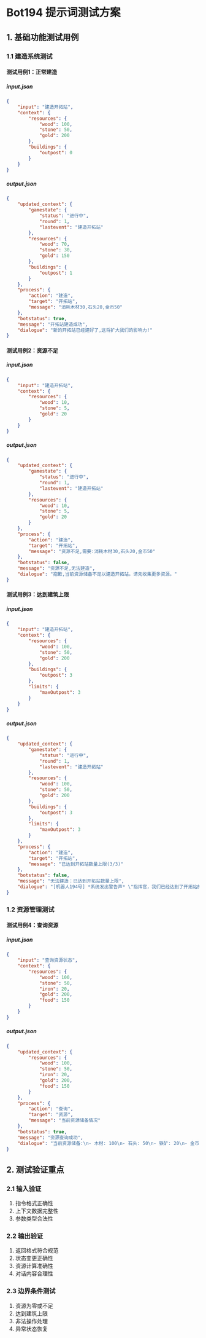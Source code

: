# Bot194 提示词测试方案

## 1. 基础功能测试用例

### 1.1 建造系统测试

#### 测试用例1：正常建造
##### input.json
```json
{
    "input": "建造开拓站",
    "context": {
        "resources": {
            "wood": 100,
            "stone": 50,
            "gold": 200
        },
        "buildings": {
            "outpost": 0
        }
    }
}
```

##### output.json
```json
{
    "updated_context": {
        "gamestate": {
            "status": "进行中",
            "round": 1,
            "lastevent": "建造开拓站"
        },
        "resources": {
            "wood": 70,
            "stone": 30,
            "gold": 150
        },
        "buildings": {
            "outpost": 1
        }
    },
    "process": {
        "action": "建造",
        "target": "开拓站",
        "message": "消耗木材30,石头20,金币50"
    },
    "botstatus": true,
    "message": "开拓站建造成功",
    "dialogue": "新的开拓站已经建好了,这将扩大我们的影响力!"
}
```

#### 测试用例2：资源不足
##### input.json
```json
{
    "input": "建造开拓站",
    "context": {
        "resources": {
            "wood": 10,
            "stone": 5,
            "gold": 20
        }
    }
}
```

##### output.json
```json
{
    "updated_context": {
        "gamestate": {
            "status": "进行中",
            "round": 1,
            "lastevent": "建造开拓站"
        },
        "resources": {
            "wood": 10,
            "stone": 5,
            "gold": 20
        }
    },
    "process": {
        "action": "建造",
        "target": "开拓站",
        "message": "资源不足,需要:消耗木材30,石头20,金币50"
    },
    "botstatus": false,
    "message": "资源不足,无法建造",
    "dialogue": "抱歉,当前资源储备不足以建造开拓站。请先收集更多资源。"
}
```

#### 测试用例3：达到建筑上限
##### input.json
```json
{
    "input": "建造开拓站",
    "context": {
        "resources": {
            "wood": 100,
            "stone": 50,
            "gold": 200
        },
        "buildings": {
            "outpost": 3
        },
        "limits": {
            "maxOutpost": 3
        }
    }
}
```

##### output.json
```json
{
    "updated_context": {
        "gamestate": {
            "status": "进行中",
            "round": 1,
            "lastevent": "建造开拓站"
        },
        "resources": {
            "wood": 100,
            "stone": 50,
            "gold": 200
        },
        "buildings": {
            "outpost": 3
        },
        "limits": {
            "maxOutpost": 3
        }
    },
    "process": {
        "action": "建造",
        "target": "开拓站",
        "message": "已达到开拓站数量上限(3/3)"
    },
    "botstatus": false,
    "message": "无法建造：已达到开拓站数量上限",
    "dialogue": "[机器人194号] *系统发出警告声* \"指挥官，我们已经达到了开拓站的最大数量限制。建议考虑其他类型的建筑。\""
}
```

### 1.2 资源管理测试

#### 测试用例4：查询资源
##### input.json
```json
{
    "input": "查询资源状态",
    "context": {
        "resources": {
            "wood": 100,
            "stone": 50,
            "iron": 20,
            "gold": 200,
            "food": 150
        }
    }
}
```

##### output.json
```json
{
    "updated_context": {
        "resources": {
            "wood": 100,
            "stone": 50,
            "iron": 20,
            "gold": 200,
            "food": 150
        }
    },
    "process": {
        "action": "查询",
        "target": "资源",
        "message": "当前资源储备情况"
    },
    "botstatus": true,
    "message": "资源查询成功",
    "dialogue": "当前资源储备:\n- 木材: 100\n- 石头: 50\n- 铁矿: 20\n- 金币: 200\n- 食物: 150"
}
```

## 2. 测试验证重点

### 2.1 输入验证
1. 指令格式正确性
2. 上下文数据完整性
3. 参数类型合法性

### 2.2 输出验证
1. 返回格式符合规范
2. 状态变更正确性
3. 资源计算准确性
4. 对话内容合理性

### 2.3 边界条件测试
1. 资源为零或不足
2. 达到建筑上限
3. 非法操作处理
4. 异常状态恢复
